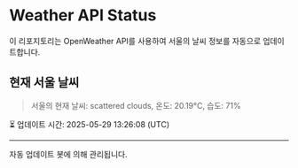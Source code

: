 
# Weather API Status

이 리포지토리는 OpenWeather API를 사용하여 서울의 날씨 정보를 자동으로 업데이트합니다.

## 현재 서울 날씨
> 서울의 현재 날씨: scattered clouds, 온도: 20.19°C, 습도: 71%

⏳ 업데이트 시간: 2025-05-29 13:26:08 (UTC)

---
자동 업데이트 봇에 의해 관리됩니다.
